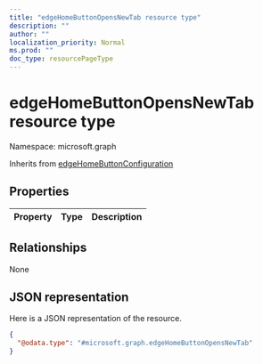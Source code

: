 ```yaml
---
title: "edgeHomeButtonOpensNewTab resource type"
description: ""
author: ""
localization_priority: Normal
ms.prod: ""
doc_type: resourcePageType
---
```


# edgeHomeButtonOpensNewTab resource type


Namespace: microsoft.graph




Inherits from [edgeHomeButtonConfiguration](../resources/edgehomebuttonconfiguration.md)

## Properties
|Property|Type|Description|
|:---|:---|:---|

## Relationships
None

## JSON representation
Here is a JSON representation of the resource.
<!-- {
  "blockType": "resource",
  "@odata.type": "microsoft.graph.edgeHomeButtonOpensNewTab"
}
-->
``` json
{
  "@odata.type": "#microsoft.graph.edgeHomeButtonOpensNewTab"
}
```

